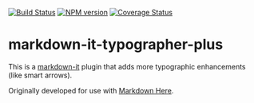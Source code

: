 [![Build Status](https://travis-ci.org/adam-p/markdown-it-typographer-plus.svg?branch=master)](https://travis-ci.org/adam-p/markdown-it-typographer-plus)
[![NPM version](https://img.shields.io/npm/v/markdown-it-footnote.svg?style=flat)](https://www.npmjs.org/package/markdown-it-footnote)
[![Coverage Status](https://coveralls.io/repos/adam-p/markdown-it-typographer-plus/badge.svg)](https://coveralls.io/r/adam-p/markdown-it-typographer-plus)


# markdown-it-typographer-plus

This is a [markdown-it](https://github.com/markdown-it/markdown-it) plugin that adds more typographic enhancements (like smart arrows).

Originally developed for use with [Markdown Here](https://github.com/adam-p/markdown-here).
